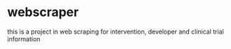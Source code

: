 # webscraper

this is a project in web scraping for intervention, developer and clinical trial information
